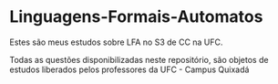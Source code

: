 # Linguagens-Formais-Automatos
Estes são meus estudos sobre LFA no S3 de CC na UFC.

Todas as questões disponibilizadas neste repositório, são objetos de estudos liberados pelos professores da UFC - Campus Quixadá
